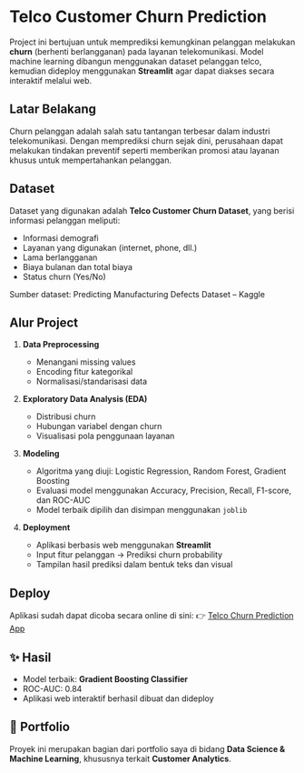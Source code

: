 # Telco Customer Churn Prediction 

Project ini bertujuan untuk memprediksi kemungkinan pelanggan melakukan **churn** (berhenti berlangganan) pada layanan telekomunikasi. Model machine learning dibangun menggunakan dataset pelanggan telco, kemudian dideploy menggunakan **Streamlit** agar dapat diakses secara interaktif melalui web.

## Latar Belakang

Churn pelanggan adalah salah satu tantangan terbesar dalam industri telekomunikasi. Dengan memprediksi churn sejak dini, perusahaan dapat melakukan tindakan preventif seperti memberikan promosi atau layanan khusus untuk mempertahankan pelanggan.

## Dataset

Dataset yang digunakan adalah **Telco Customer Churn Dataset**, yang berisi informasi pelanggan meliputi:

* Informasi demografi
* Layanan yang digunakan (internet, phone, dll.)
* Lama berlangganan
* Biaya bulanan dan total biaya
* Status churn (Yes/No)
  
Sumber dataset:
Predicting Manufacturing Defects Dataset – Kaggle

## Alur Project

1. **Data Preprocessing**

   * Menangani missing values
   * Encoding fitur kategorikal
   * Normalisasi/standarisasi data

2. **Exploratory Data Analysis (EDA)**

   * Distribusi churn
   * Hubungan variabel dengan churn
   * Visualisasi pola penggunaan layanan

3. **Modeling**

   * Algoritma yang diuji: Logistic Regression, Random Forest, Gradient Boosting
   * Evaluasi model menggunakan Accuracy, Precision, Recall, F1-score, dan ROC-AUC
   * Model terbaik dipilih dan disimpan menggunakan `joblib`

4. **Deployment**

   * Aplikasi berbasis web menggunakan **Streamlit**
   * Input fitur pelanggan → Prediksi churn probability
   * Tampilan hasil prediksi dalam bentuk teks dan visual

## Deploy

Aplikasi sudah dapat dicoba secara online di sini:
👉 [Telco Churn Prediction App](https://telco-churn-prediction-andrilaksono.streamlit.app/)

## ✨ Hasil

* Model terbaik: **Gradient Boosting Classifier**
* ROC-AUC: 0.84
* Aplikasi web interaktif berhasil dibuat dan dideploy

## 📌 Portfolio

Proyek ini merupakan bagian dari portfolio saya di bidang **Data Science & Machine Learning**, khususnya terkait **Customer Analytics**.
